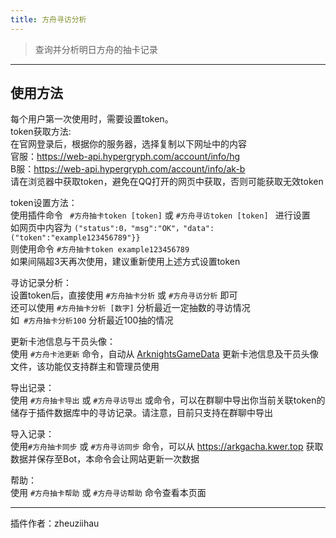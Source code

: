 ```yaml
---
title: 方舟寻访分析
---
```


> 查询并分析明日方舟的抽卡记录

---
## 使用方法
每个用户第一次使用时，需要设置token。<br/>
token获取方法:<br/>
在官网登录后，根据你的服务器，选择复制以下网址中的内容<br/>
官服：<https://web-api.hypergryph.com/account/info/hg><br/>
B服：<https://web-api.hypergryph.com/account/info/ak-b><br/>
请在浏览器中获取token，避免在QQ打开的网页中获取，否则可能获取无效token<br/>

token设置方法：<br/>
使用插件命令 ` #方舟抽卡token [token]` 或 `#方舟寻访token [token] ` 进行设置<br/>
如网页中内容为 `("status":0，"msg":"OK"，"data":("token":"example123456789"}}` <br/>
则使用命令 `#方舟抽卡token example123456789` <br/>
如果间隔超3天再次使用，建议重新使用上述方式设置token<br/>

寻访记录分析：<br/>
设置token后，直接使用 `#方舟抽卡分析` 或 `#方舟寻访分析` 即可<br/>
还可以使用 `#方舟抽卡分析 [数字]` 分析最近一定抽数的寻访情况<br/>
如` #方舟抽卡分析100` 分析最近100抽的情况<br/>

更新卡池信息与干员头像：<br/>
使用 `#方舟卡池更新` 命令，自动从 [ArknightsGameData](https://github.com/Kengxxiao/ArknightsGameData) 更新卡池信息及干员头像文件，该功能仅支持群主和管理员使用<br/>

导出记录：<br/>
使用 `#方舟抽卡导出` 或 `#方舟寻访导出` 或命令，可以在群聊中导出你当前关联token的储存于插件数据库中的寻访记录。请注意，目前只支持在群聊中导出

导入记录：<br/>
使用`#方舟抽卡同步` 或 `#方舟寻访同步` 命令，可以从 <https://arkgacha.kwer.top> 获取数据并保存至Bot，本命令会让网站更新一次数据<br/>

帮助：<br/>
使用 `#方舟抽卡帮助` 或 `#方舟寻访帮助` 命令查看本页面

---
插件作者：zheuziihau